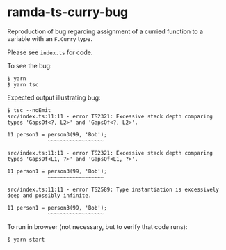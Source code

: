 # ramda-ts-curry-bug

Reproduction of bug regarding assignment of a curried function to a variable with an `F.Curry` type.

Please see `index.ts` for code.

To see the bug:

```
$ yarn
$ yarn tsc
```

Expected output illustrating bug:
```
$ tsc --noEmit
src/index.ts:11:11 - error TS2321: Excessive stack depth comparing types 'GapsOf<?, L2>' and 'GapsOf<?, L2>'.

11 person1 = person3(99, 'Bob');
             ~~~~~~~~~~~~~~~~~~

src/index.ts:11:11 - error TS2321: Excessive stack depth comparing types 'GapsOf<L1, ?>' and 'GapsOf<L1, ?>'.

11 person1 = person3(99, 'Bob');
             ~~~~~~~~~~~~~~~~~~

src/index.ts:11:11 - error TS2589: Type instantiation is excessively deep and possibly infinite.

11 person1 = person3(99, 'Bob');
             ~~~~~~~~~~~~~~~~~~
```



To run in browser (not necessary, but to verify that code runs):

```
$ yarn start
```